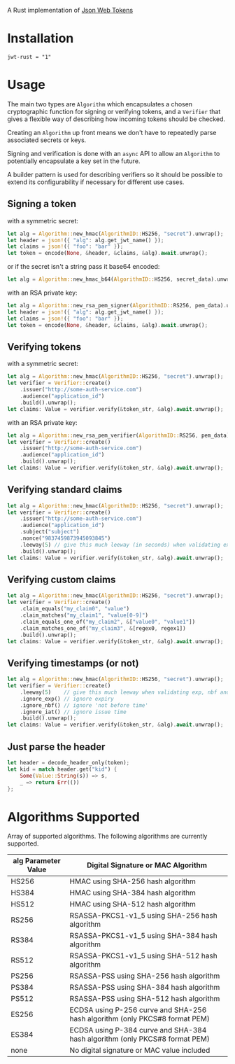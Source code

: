 
A Rust implementation of [Json Web Tokens](https://tools.ietf.org/html/rfc7519)

# Installation

```
jwt-rust = "1"
```

# Usage

The main two types are `Algorithm` which encapsulates a chosen cryptographic
function for signing or verifying tokens, and a `Verifier` that gives a
flexible way of describing how incoming tokens should be checked.

Creating an `Algorithm` up front means we don't have to repeatedly parse
associated secrets or keys.

Signing and verification is done with an `async` API to allow an
`Algorithm` to potentially encapsulate a key set in the future.

A builder pattern is used for describing verifiers so it should be possible
to extend its configurability if necessary for different use cases.

## Signing a token

with a symmetric secret:
```rust
let alg = Algorithm::new_hmac(AlgorithmID::HS256, "secret").unwrap();
let header = json!({ "alg": alg.get_jwt_name() });
let claims = json!({ "foo": "bar" });
let token = encode(None, &header, &claims, &alg).await.unwrap();
```
or if the secret isn't a string pass it base64 encoded:
```rust
let alg = Algorithm::new_hmac_b64(AlgorithmID::HS256, secret_data).unwrap();
```

with an RSA private key:
```rust
let alg = Algorithm::new_rsa_pem_signer(AlgorithmID::RS256, pem_data).unwrap();
let header = json!({ "alg": alg.get_jwt_name() });
let claims = json!({ "foo": "bar" });
let token = encode(None, &header, &claims, &alg).await.unwrap();
```

## Verifying tokens

with a symmetric secret:
```rust
let alg = Algorithm::new_hmac(AlgorithmID::HS256, "secret").unwrap();
let verifier = Verifier::create()
    .issuer("http://some-auth-service.com")
    .audience("application_id")
    .build().unwrap();
let claims: Value = verifier.verify(&token_str, &alg).await.unwrap();
```

with an RSA private key:
```rust
let alg = Algorithm::new_rsa_pem_verifier(AlgorithmID::RS256, pem_data).unwrap();
let verifier = Verifier::create()
    .issuer("http://some-auth-service.com")
    .audience("application_id")
    .build().unwrap();
let claims: Value = verifier.verify(&token_str, &alg).await.unwrap();
```

## Verifying standard claims
```rust
let alg = Algorithm::new_hmac(AlgorithmID::HS256, "secret").unwrap();
let verifier = Verifier::create()
    .issuer("http://some-auth-service.com")
    .audience("application_id")
    .subject("subject")
    .nonce("9837459873945093845")
    .leeway(5) // give this much leeway (in seconds) when validating exp, nbf and iat claims
    .build().unwrap();
let claims: Value = verifier.verify(&token_str, &alg).await.unwrap();
```

## Verifying custom claims
```rust
let alg = Algorithm::new_hmac(AlgorithmID::HS256, "secret").unwrap();
let verifier = Verifier::create()
    .claim_equals("my_claim0", "value")
    .claim_matches("my_claim1", "value[0-9]")
    .claim_equals_one_of("my_claim2", &["value0", "value1"])
    .claim_matches_one_of("my_claim3", &[regex0, regex1])
    .build().unwrap();
let claims: Value = verifier.verify(&token_str, &alg).await.unwrap();
```

## Verifying timestamps (or not)
```rust
let alg = Algorithm::new_hmac(AlgorithmID::HS256, "secret").unwrap();
let verifier = Verifier::create()
    .leeway(5)    // give this much leeway when validating exp, nbf and iat claims
    .ignore_exp() // ignore expiry
    .ignore_nbf() // ignore 'not before time'
    .ignore_iat() // ignore issue time
    .build().unwrap();
let claims: Value = verifier.verify(&token_str, &alg).await.unwrap();
```

## Just parse the header
```rust
let header = decode_header_only(token);
let kid = match header.get("kid") {
    Some(Value::String(s)) => s,
    _ => return Err(())
};
```


# Algorithms Supported

Array of supported algorithms. The following algorithms are currently supported.

alg Parameter Value | Digital Signature or MAC Algorithm
----------------|----------------------------
HS256 | HMAC using SHA-256 hash algorithm
HS384 | HMAC using SHA-384 hash algorithm
HS512 | HMAC using SHA-512 hash algorithm
RS256 | RSASSA-PKCS1-v1_5 using SHA-256 hash algorithm
RS384 | RSASSA-PKCS1-v1_5 using SHA-384 hash algorithm
RS512 | RSASSA-PKCS1-v1_5 using SHA-512 hash algorithm
PS256 | RSASSA-PSS using SHA-256 hash algorithm
PS384 | RSASSA-PSS using SHA-384 hash algorithm
PS512 | RSASSA-PSS using SHA-512 hash algorithm
ES256 | ECDSA using P-256 curve and SHA-256 hash algorithm (only PKCS#8 format PEM)
ES384 | ECDSA using P-384 curve and SHA-384 hash algorithm (only PKCS#8 format PEM)
none | No digital signature or MAC value included
